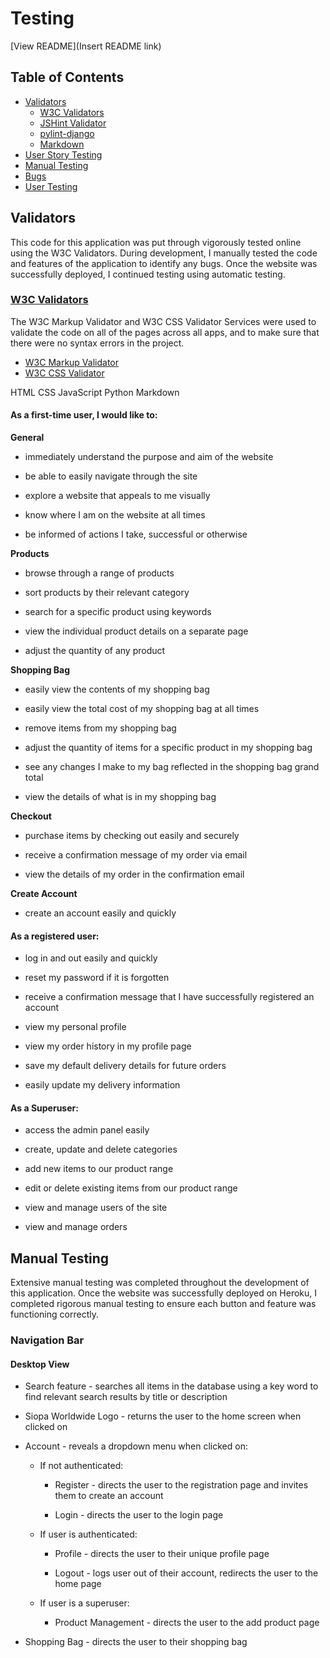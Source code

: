 # Testing

[View README](Insert README link)

## []()Table of Contents

-   [Validators]()
    -   [W3C Validators]()
    -   [JSHint Validator]()
    -   [pylint-django]()
    -   [Markdown]()
-   [User Story Testing]()
-   [Manual Testing]()
-   [Bugs]()
-   [User Testing]()


## Validators

This code for this application was put through vigorously tested online using the W3C Validators. During development, I manually tested the code and features of the application to identify any bugs. Once the website was successfully deployed, I continued testing using automatic testing.

### [W3C Validators]()

The W3C Markup Validator and W3C CSS Validator Services were used to validate the code on all of the pages across all apps, and to make sure that there were no syntax errors in the project.

-   [W3C Markup Validator](https://validator.w3.org/)
-   [W3C CSS Validator](https://jigsaw.w3.org/css-validator/)

HTML
CSS
JavaScript
Python
Markdown


#### **As a first-time user, I would like to:**

  

  

  

  

**General**

  

  

  

  

- immediately understand the purpose and aim of the website

  

  

  

- be able to easily navigate through the site

  

  

  

- explore a website that appeals to me visually

  

  

  

- know where I am on the website at all times

  

  

  

- be informed of actions I take, successful or otherwise

  

  

  

  

**Products**

  

  

  

  

- browse through a range of products

  

  

  

- sort products by their relevant category

  

  

  

- search for a specific product using keywords

  

  

  

- view the individual product details on a separate page

  

  

  

- adjust the quantity of any product

  

  

  

  

**Shopping Bag**

  

  

  

  

- easily view the contents of my shopping bag

  

  

  

- easily view the total cost of my shopping bag at all times

  

  

  

- remove items from my shopping bag

  

  

  

- adjust the quantity of items for a specific product in my shopping bag

  

  

  

- see any changes I make to my bag reflected in the shopping bag grand total

  

  

  

- view the details of what is in my shopping bag

  

  

  

  

**Checkout**

  

  

  

  

- purchase items by checking out easily and securely

  

  

  

- receive a confirmation message of my order via email

  

  

  

- view the details of my order in the confirmation email

  

  

  

**Create Account**

  

  

  

  

- create an account easily and quickly

  

  

  

  

#### **As a registered user:**

  

  

  

  

- log in and out easily and quickly

  

  

  

- reset my password if it is forgotten

  

  

  

- receive a confirmation message that I have successfully registered an account

  

  

  

- view my personal profile

  

  

  

- view my order history in my profile page

  

  

  

- save my default delivery details for future orders

  

  

  

- easily update my delivery information

  

  

  

  

#### **As a Superuser:**

  

  

  

  

- access the admin panel easily

  

  

  

- create, update and delete categories

  

  

  

- add new items to our product range

  

  

  

- edit or delete existing items from our product range

  

  

  

- view and manage users of the site

  

  

  

- view and manage orders


## Manual Testing

Extensive manual testing was completed throughout the development of this application. Once the website was successfully deployed on Heroku, I completed rigorous manual testing to ensure each button and feature was functioning correctly.

### []()Navigation Bar

#### []()Desktop View

-   Search feature - searches all items in the database using a key word to find relevant search results by title or description
    
-   Siopa Worldwide Logo - returns the user to the home screen when clicked on
    
-   Account - reveals a dropdown menu when clicked on:
    
    -   If not authenticated:
        
        -   Register - directs the user to the registration page and invites them to create an account
            
        -   Login - directs the user to the login page
            
    -   If user is authenticated:
        
        -   Profile - directs the user to their unique profile page
            
        -   Logout - logs user out of their account, redirects the user to the home page
            
    -   If user is a superuser:
        
        -   Product Management - directs the user to the add product page
            
            
-   Shopping Bag - directs the user to their shopping bag
